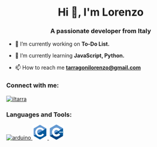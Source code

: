 <h1 align="center">Hi 👋, I'm Lorenzo</h1>
<h3 align="center">A passionate developer from Italy</h3>

- 🔭 I’m currently working on **To-Do List.**

- 🌱 I’m currently learning **JavaScript, Python.**

- 📫 How to reach me **tarragonilorenzo@gmail.com**

<h3 align="left">Connect with me:</h3>
<p align="left">
<a href="https://instagram.com/iltarra" target="blank"><img align="center" src="https://raw.githubusercontent.com/rahuldkjain/github-profile-readme-generator/master/src/images/icons/Social/instagram.svg" alt="iltarra" height="30" width="40" /></a>
</p>

<h3 align="left">Languages and Tools:</h3>
<p align="left"> <a href="https://www.arduino.cc/" target="_blank" rel="noreferrer"> <img src="https://cdn.worldvectorlogo.com/logos/arduino-1.svg" alt="arduino" width="40" height="40"/> </a> <a href="https://www.cprogramming.com/" target="_blank" rel="noreferrer"> <img src="https://raw.githubusercontent.com/devicons/devicon/master/icons/c/c-original.svg" alt="c" width="40" height="40"/> </a> <a href="https://www.w3schools.com/cpp/" target="_blank" rel="noreferrer"> <img src="https://raw.githubusercontent.com/devicons/devicon/master/icons/cplusplus/cplusplus-original.svg" alt="cplusplus" width="40" height="40"/> </a> </p>
